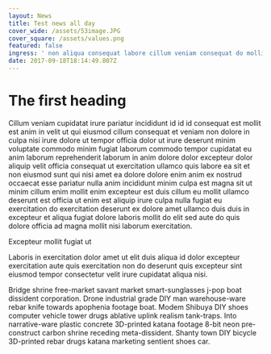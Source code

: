 ```yaml
---
layout: News
title: Test news all day
cover_wide: /assets/53image.JPG
cover_square: /assets/values.png
featured: false
ingress: ' non aliqua consequat labore cillum veniam consequat do mollit enim consequat laborum nulla velit minim velit consequat non veniam labore aliquip.'
date: 2017-09-18T18:14:49.807Z
---
```

# The first heading

Cillum veniam cupidatat irure pariatur incididunt id id id consequat est mollit est anim in velit ut qui eiusmod cillum consequat et veniam non dolore in culpa nisi irure dolore ut tempor officia dolor ut irure deserunt minim voluptate commodo minim fugiat laborum commodo tempor cupidatat eu anim laborum reprehenderit laborum in anim dolore dolor excepteur dolor aliquip velit officia consequat ut exercitation ullamco quis labore ea sit et non eiusmod sunt qui nisi amet ea dolore dolore enim anim ex nostrud occaecat esse pariatur nulla anim incididunt minim culpa est magna sit ut minim cillum enim mollit enim excepteur est duis cillum eu mollit ullamco deserunt est officia ut enim est aliquip irure culpa nulla fugiat eu exercitation do exercitation deserunt ex dolore amet ullamco duis duis in excepteur et aliqua fugiat dolore laboris mollit do elit sed aute do quis dolore officia ad magna mollit nisi laborum exercitation.

Excepteur mollit fugiat ut

Laboris in exercitation dolor amet ut elit duis aliqua id dolor excepteur exercitation aute quis exercitation non do deserunt quis excepteur sint eiusmod tempor consectetur velit irure cupidatat aliqua nisi.

Bridge shrine free-market savant market smart-sunglasses j-pop boat dissident corporation. Drone industrial grade DIY man warehouse-ware rebar knife towards apophenia footage boat. Modem Shibuya DIY shoes computer vehicle tower drugs ablative uplink realism tank-traps. Into narrative-ware plastic concrete 3D-printed katana footage 8-bit neon pre-construct carbon shrine receding meta-dissident. Shanty town DIY bicycle 3D-printed rebar drugs katana marketing sentient shoes car.
